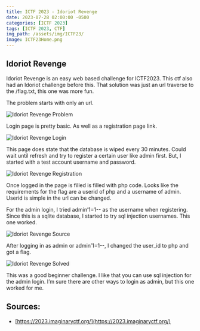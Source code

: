 ```yaml
---
title: ICTF 2023 - Idoriot Revenge
date: 2023-07-28 02:00:00 -0500
categories: [ICTF 2023]
tags: [ICTF 2023, CTF]
img_path: /assets/img/ICTF23/
image: ICTF23Home.png
---
```


## Idoriot Revenge


Idoriot Revenge is an easy web based challenge for ICTF2023. This ctf also had an Idoriot challenge before this. That solution was just an url traverse to the /flag.txt, this one was more fun.

The problem starts with only an url.

![Idoriot Revenge Problem](IdoriotRevenge.png)

Login page is pretty basic. As well as a registration page link.

![Idoriot Revenge Login](IdoriotRevengePage1.png)

This page does state that the database is wiped every 30 minutes. Could wait until refresh and try to register a certain user like admin first. But, I started with a test account username and password.

![Idoriot Revenge Registration](IdoriotRevengeRegistration.png)

Once logged in the page is filled is filled with php code. Looks like the requirements for the flag are a userid of php and a username of admin. Userid is simple in the url can be changed.

For the admin login, I tried admin’1=1-- as the username when registering. Since this is a sqlite database, I started to try sql injection usernames. This one worked.

![Idoriot Revenge Source](IdoriotRevengeZoomedProblem.png)

After logging in as admin or admin’1=1--, I changed the user_id to php and got a flag.

![Idoriot Revenge Solved](IdoriotRevengeSolved.png)

This was a good beginner challenge. I like that you can use sql injection for the admin login. I’m sure there are other ways to login as admin, but this one worked for me.

## Sources:

- [https://2023.imaginaryctf.org/](https://2023.imaginaryctf.org/)